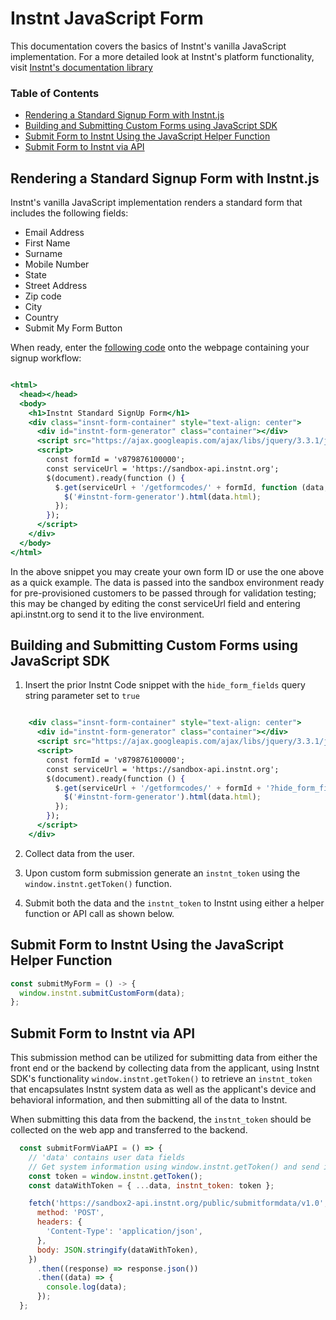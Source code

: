 # Instnt JavaScript Form
This documentation covers the basics of Instnt's vanilla JavaScript implementation. For a more detailed look at Instnt's platform functionality, visit [Instnt's documentation library](https://support.instnt.org/hc/en-us/articles/360055345112-Integration-Overview)

### Table of Contents
- [Rendering a Standard Signup Form with Instnt.js](https://github.com/instnt-inc/instnt-js#rendering-a-standard-signup-form-with-instntjs)
- [Building and Submitting Custom Forms using JavaScript SDK](https://github.com/instnt-inc/instnt-js#building-and-submitting-custom-forms-using-javascript-sdk)
- [Submit Form to Instnt Using the JavaScript Helper Function](https://github.com/instnt-inc/instnt-js#submit-form-to-instnt-using-the-javascript-helper-function)
- [Submit Form to Instnt via API](https://github.com/instnt-inc/instnt-js#submit-form-to-instnt-using-the-javascript-helper-function)

## Rendering a Standard Signup Form with Instnt.js
Instnt's vanilla JavaScript implementation renders a standard form that includes the following fields:
* Email Address
* First Name
* Surname
* Mobile Number
* State
* Street Address
* Zip code
* City
* Country
* Submit My Form Button

When ready, enter the [following code](https://github.com/instnt-inc/instnt-js/blob/60967324d1a67b38cd3a1fca032d4431b2ec0238/examples/standard-form/index.html#L1) onto the webpage containing your signup workflow:

```jsx

<html>
  <head></head>
  <body>
    <h1>Instnt Standard SignUp Form</h1>
    <div class="insnt-form-container" style="text-align: center">
      <div id="instnt-form-generator" class="container"></div>
      <script src="https://ajax.googleapis.com/ajax/libs/jquery/3.3.1/jquery.min.js"></script>
      <script>
        const formId = 'v879876100000';
        const serviceUrl = 'https://sandbox-api.instnt.org';
        $(document).ready(function () {
          $.get(serviceUrl + '/getformcodes/' + formId, function (data, status) {
            $('#instnt-form-generator').html(data.html);
          });
        });
      </script>
    </div>
  </body>
</html>
```
In the above snippet you may create your own form ID or use the one above as a quick example. The data is passed into the sandbox environment ready for pre-provisioned customers to be passed through for validation testing; this may be changed by editing the const serviceUrl field and entering api.instnt.org to send it to the live environment.

## Building and Submitting Custom Forms using JavaScript SDK

1. Insert the prior Instnt Code snippet with the `hide_form_fields` query string parameter set to `true`

```jsx

    <div class="insnt-form-container" style="text-align: center">
      <div id="instnt-form-generator" class="container"></div>
      <script src="https://ajax.googleapis.com/ajax/libs/jquery/3.3.1/jquery.min.js"></script>
      <script>
        const formId = 'v879876100000';
        const serviceUrl = 'https://sandbox-api.instnt.org';
        $(document).ready(function () {
          $.get(serviceUrl + '/getformcodes/' + formId + '?hide_form_fields=true', function (data, status) {
            $('#instnt-form-generator').html(data.html);
          });
        });
      </script>
    </div>
```

2. Collect data from the user.

3. Upon custom form submission generate an `instnt_token` using the `window.instnt.getToken()` function.

4. Submit both the data and the `instnt_token` to Instnt using either a helper function or API call as shown below.

## Submit Form to Instnt Using the JavaScript Helper Function

```jsx
const submitMyForm = () -> {
  window.instnt.submitCustomForm(data);
};
```

## Submit Form to Instnt via API

This submission method can be utilized for submitting data from either the front end or the backend by collecting data from the applicant, using Instnt SDK's functionality `window.instnt.getToken()` to retrieve an `instnt_token` that encapsulates Instnt system data as well as the applicant's device and behavioral information, and then submitting all of the data to Instnt.

When submitting this data from the backend, the `instnt_token` should be collected on the web app and transferred to the backend.

```jsx
  const submitFormViaAPI = () => {
    // 'data' contains user data fields
    // Get system information using window.instnt.getToken() and send it along with data using 'instnt_token' key
    const token = window.instnt.getToken();
    const dataWithToken = { ...data, instnt_token: token };

    fetch('https://sandbox2-api.instnt.org/public/submitformdata/v1.0', {
      method: 'POST',
      headers: {
        'Content-Type': 'application/json',
      },
      body: JSON.stringify(dataWithToken),
    })
      .then((response) => response.json())
      .then((data) => {
        console.log(data);
      });
  };
```
